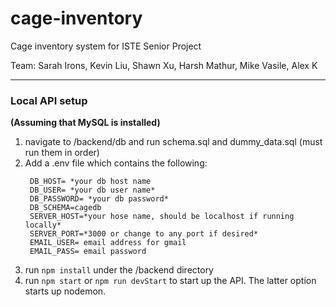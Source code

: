 # cage-inventory
Cage inventory system for ISTE Senior Project

Team: Sarah Irons, Kevin Liu, Shawn Xu, Harsh Mathur, Mike Vasile, Alex K

---

### Local API setup
**(Assuming that MySQL is installed)**
1. navigate to /backend/db and run schema.sql and dummy_data.sql (must run them in order)
2. Add a .env file which contains the following:
     >
     ``` 
      DB_HOST= *your db host name
      DB_USER= *your db user name* 
      DB_PASSWORD= *your db password* 
      DB_SCHEMA=cagedb 
      SERVER_HOST=*your hose name, should be localhost if running locally* 
      SERVER_PORT=*3000 or change to any port if desired* 
      EMAIL_USER= email address for gmail
      EMAIL_PASS= email password
      ```
3. run `npm install` under the /backend directory
4. run `npm start` or `npm run devStart` to start up the API. The latter option starts up nodemon.
